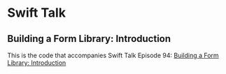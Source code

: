 # Swift Talk
## Building a Form Library: Introduction

This is the code that accompanies Swift Talk Episode 94: [Building a Form Library: Introduction](https://talk.objc.io/episodes/S01E94-building-a-form-library-introduction)
